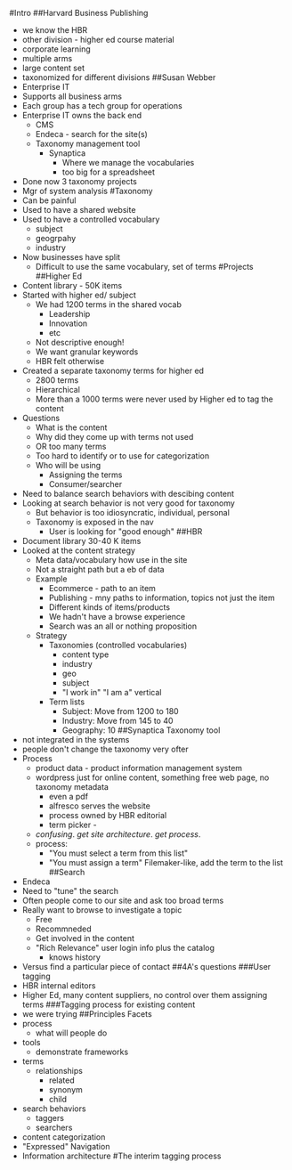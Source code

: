 #Intro
##Harvard Business Publishing
- we know the HBR
- other division - higher ed course material
- corporate learning
- multiple arms
- large content set
- taxonomized for different divisions
##Susan Webber
- Enterprise IT
- Supports all business arms
- Each group has a tech group for operations
- Enterprise IT owns the back end
	- CMS
	- Endeca - search for the site(s)
	- Taxonomy management tool
		- Synaptica
			- Where we manage the vocabularies
			- too big for a spreadsheet
- Done now 3 taxonomy projects
- Mgr of system analysis
#Taxonomy
- Can be painful
- Used to have a shared website
- Used to have a controlled vocabulary
	- subject
	- geogrpahy
	- industry
- Now businesses have split
	- Difficult to use the same vocabulary, set of terms
#Projects
##Higher Ed
- Content library - 50K items
- Started with higher ed/ subject
	- We had 1200 terms in the shared vocab
		- Leadership
		- Innovation 
		- etc
	- Not descriptive enough!
	- We want granular keywords
	- HBR felt otherwise
- Created a separate taxonomy terms for higher ed
	- 2800 terms
	- Hierarchical
	- More than a 1000 terms were never used by Higher ed to tag the content
- Questions
	- What is the content
	- Why did they come up with terms not used
	- OR too many terms
	- Too hard to identify or to use for categorization
	- Who will be using
		- Assigning the terms
		- Consumer/searcher
- Need to balance search behaviors with descibing content
- Looking at search behavior is not very good for taxonomy
	- But behavior is too idiosyncratic, individual, personal
	- Taxonomy is exposed in the nav
		- User is looking for "good enough"
##HBR
- Document library 30-40 K items
- Looked at the content strategy
	- Meta data/vocabulary how use in the site
	- Not a straight path but a eb of data
	- Example
		- Ecommerce - path to an item
		- Publishing - mny paths to information, topics not just the item
		- Different kinds of items/products
		- We hadn't have a browse experience
		- Search was an all or nothing proposition
	- Strategy
		- Taxonomies (controlled vocabularies)
			- content type
			- industry
			- geo
			- subject
			- "I work in" "I am a" vertical 
		- Term lists
			- Subject: Move from 1200 to 180
			- Industry: Move from 145 to 40
			- Geography: 10
##Synaptica Taxonomy tool
- not integrated in the systems
- people don't change the taxonomy very ofter
- Process
	- product data - product information management system
	- wordpress just for online content, something free web page, no taxonomy metadata
		- even a pdf
		- alfresco serves the website
		- process owned by HBR editorial
		- term picker - 
	- _confusing_.  _get site architecture_. _get process_.
	- process:
		- "You must select a term from this list"
		- "You must assign a term" Filemaker-like, add the term to the list
##Search
- Endeca
- Need to "tune" the search
- Often people come to our site and ask too broad terms
- Really want to browse to investigate a topic
	- Free
	- Recommneded
	- Get involved in the content
	- "Rich Relevance" user login info plus the catalog
		- knows history
- Versus find a particular piece of contact
##4A's questions
###User tagging
- HBR internal editors
- Higher Ed, many content suppliers, no control over them assigning terms
###Tagging process for existing content
- we were trying
##Principles Facets
- process
	- what will people do 
- tools
	- demonstrate frameworks
- terms
	- relationships
		- related
		- synonym
		- child
- search behaviors
	- taggers
	- searchers
- content categorization
- "Expressed" Navigation
- Information architecture
#The interim tagging process
 